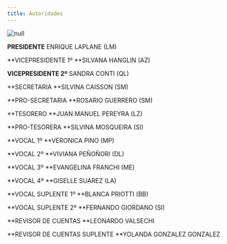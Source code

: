 ```yaml
---
title: Autoridades
---
```

![null]()

**PRESIDENTE** ENRIQUE LAPLANE (LM)

**VICEPRESIDENTE 1º **SILVANA HANGLIN (AZ)

**VICEPRESIDENTE 2º** SANDRA CONTI (QL)

**SECRETARIA **SILVINA CAISSON (SM)

**PRO-SECRETARIA **ROSARIO GUERRERO (SM)

**TESORERO **JUAN MANUEL PEREYRA (LZ)

**PRO-TESORERA **SILVINA MOSQUEIRA (SI)

**VOCAL 1º **VERONICA PINO (MP)

**VOCAL 2º **VIVIANA PEÑOÑORI (DL)

**VOCAL 3º **EVANGELINA FRANCHI (ME)

**VOCAL 4º **GISELLE SUAREZ (LA)

**VOCAL SUPLENTE 1º **BLANCA PRIOTTI (BB)

**VOCAL SUPLENTE 2º **FERNANDO GIORDANO (SI)

**REVISOR DE CUENTAS **LEONARDO VALSECHI

**REVISOR DE CUENTAS SUPLENTE **YOLANDA GONZALEZ GONZALEZ
